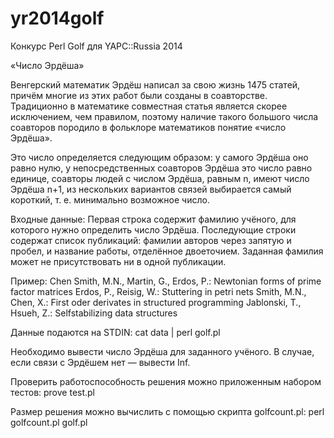 yr2014golf
==========

Конкурс Perl Golf для YAPC::Russia 2014

«Число Эрдёша»

Венгерский математик Эрдёш написал за свою жизнь 1475 статей, причём многие из
этих работ были созданы в соавторстве. Традиционно в математике совместная
статья является скорее исключением, чем правилом, поэтому наличие такого
большого числа соавторов породило в фольклоре математиков понятие «число Эрдёша».

Это число определяется следующим образом:
    у самого Эрдёша оно равно нулю,
    у непосредственных соавторов Эрдёша это число равно единице,
    соавторы людей с числом Эрдёша, равным n, имеют число Эрдёша n+1,
    из нескольких вариантов связей выбирается самый короткий, т. е. минимально
    возможное число.


Входные данные:
Первая строка содержит фамилию учёного, для которого нужно определить число
Эрдёша. Последующие строки содержат список публикаций: фамилии авторов через
запятую и пробел, и название работы, отделённое двоеточием. Заданная фамилия
может не присутствовать ни в одной публикации.

Пример:
Chen
Smith, M.N., Martin, G., Erdos, P.: Newtonian forms of prime factor matrices
Erdos, P., Reisig, W.: Stuttering in petri nets
Smith, M.N., Chen, X.: First oder derivates in structured programming
Jablonski, T., Hsueh, Z.: Selfstabilizing data structures

Данные подаются на STDIN:
cat data | perl golf.pl

Необходимо вывести число Эрдёша для заданного учёного. В случае, если связи с
Эрдёшем нет — вывести Inf.

Проверить работоспособность решения можно приложенным набором тестов:
prove test.pl

Размер решения можно вычислить с помощью скрипта golfcount.pl:
perl golfcount.pl golf.pl
